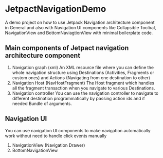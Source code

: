 # JetpactNavigationDemo
A demo project on how to use Jetpack Navigation architecture component in General and also with Navigation UI components like Collapsible Toolbal, NavigationView and BottomNaviagtionView with minimal boilerplate code.


## Main components of Jetpact navigation architecture component
1. Navigation graph (xml)
An XML resource file where you can define the whole navigation structure using Destinations (Activities, Fragments or custom ones) and Actions (Navigating from one destination to other)
2. Navigation Host (NavHostFragment)
The Host fragment which handles all the fragment transaction when you navigate to various Destinations.
3. Navigation controller
You can use the navigation controller to navigate to different destination programmatically by passing action ids and if needed Bundle of arguments.

## Navigation UI
You can use navigation UI components to make navigation automatically work without need to handle click events manually
1. NavigationView (Navigation Drawer)
2. BottomNavigationView

